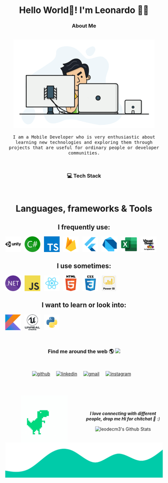 <html><h1 align='center'> Hello World👋! I'm Leonardo 👱‍♂️ </h1>

<h3 align="center">About Me </h3>
<p align="center">  
<br>
<img src="https://github.com/leodecm3/leodecm3/blob/master/resources/developer-hom.gif" width="450px"><br><br>

<samp>
   I am a Mobile Developer who is very enthusiastic about learning new technologies and exploring them through projects that are useful for ordinary people or developer communities.
   
  </samp>
</p><br>
<h3 align="center"> 💻 Tech Stack </h3>
<p align="center">
  <br>

<h1 align="center">Languages, frameworks & Tools </h1>

<h2 align="center">I frequently use: </h2>

  <code><img height="50" src="https://raw.githubusercontent.com/github/explore/80688e429a7d4ef2fca1e82350fe8e3517d3494d/topics/unity/unity.png"></code>&nbsp;&nbsp;
  <code><img height="50" src="https://raw.githubusercontent.com/github/explore/80688e429a7d4ef2fca1e82350fe8e3517d3494d/topics/csharp/csharp.png"></code>&nbsp;&nbsp;
  <code><img height="50" src="https://raw.githubusercontent.com/github/explore/80688e429a7d4ef2fca1e82350fe8e3517d3494d/topics/typescript/typescript.png"></code>&nbsp;&nbsp;
  <code><img height="50" src="https://raw.githubusercontent.com/github/explore/80688e429a7d4ef2fca1e82350fe8e3517d3494d/topics/firebase/firebase.png"></code>&nbsp;&nbsp;
  <code><img height="50" src="https://raw.githubusercontent.com/github/explore/80688e429a7d4ef2fca1e82350fe8e3517d3494d/topics/flutter/flutter.png"></code>&nbsp;&nbsp;
  <code><img height="50" src="https://raw.githubusercontent.com/github/explore/80688e429a7d4ef2fca1e82350fe8e3517d3494d/topics/dart/dart.png"></code>&nbsp;&nbsp;
  <code><img height="50" src="https://github.com/leodecm3/leodecm3/blob/master/resources/excel.webp"></code>&nbsp;&nbsp;
  <code><img height="50" src="https://github.com/leodecm3/leodecm3/blob/master/resources/vba.png"></code>&nbsp;&nbsp;

<h2 align="center">I use sometimes: </h2>

  <code><img height="50" src="https://raw.githubusercontent.com/github/explore/93d8a67084f94b2a444e510199a6e7622e5b09a3/topics/dotnet/dotnet.png"></code>&nbsp;&nbsp;
  <code><img height="50" src="https://raw.githubusercontent.com/github/explore/80688e429a7d4ef2fca1e82350fe8e3517d3494d/topics/javascript/javascript.png"></code>&nbsp;&nbsp;
  <code><img height="50" src="https://raw.githubusercontent.com/github/explore/80688e429a7d4ef2fca1e82350fe8e3517d3494d/topics/react/react.png"></code>&nbsp;&nbsp;
  <code><img height="50" src="https://raw.githubusercontent.com/github/explore/80688e429a7d4ef2fca1e82350fe8e3517d3494d/topics/html/html.png"></code>&nbsp;&nbsp;
  <code><img height="50" src="https://raw.githubusercontent.com/github/explore/80688e429a7d4ef2fca1e82350fe8e3517d3494d/topics/css/css.png"></code>&nbsp;&nbsp;
  <code><img height="50" src="https://github.com/leodecm3/leodecm3/blob/master/resources/Power-BI-Logo.png"></code>&nbsp;&nbsp;

<h2 align="center">I want to learn or look into: </h2>


  <code><img height="50" src="https://raw.githubusercontent.com/github/explore/80688e429a7d4ef2fca1e82350fe8e3517d3494d/topics/kotlin/kotlin.png"></code>&nbsp;&nbsp;
  <code><img height="50" src="https://raw.githubusercontent.com/github/explore/80688e429a7d4ef2fca1e82350fe8e3517d3494d/topics/unreal-engine/unreal-engine.png"></code>&nbsp;&nbsp;
  <code><img height="50" src="https://raw.githubusercontent.com/github/explore/80688e429a7d4ef2fca1e82350fe8e3517d3494d/topics/python/python.png"></code>&nbsp;&nbsp;




</p><br>

<h3  align='center'>Find me around the web 🌎 <img src="https://visitor-badge.glitch.me/badge?page_id=github.com/leodecm3" /></h3><br>

<p align='center'>
  <a href="https://www.github.com/leodecm3/"><img src='https://cdn.jsdelivr.net/npm/simple-icons@3.0.1/icons/github.svg' alt='github' height='40'/></a>&nbsp;&nbsp;&nbsp;&nbsp;
  <a href="https://www.linkedin.com/in/leonardo-carvalho-24bb60165/"><img src='https://cdn.jsdelivr.net/npm/simple-icons@3.0.1/icons/linkedin.svg' alt='linkedin' height='40'/></a>&nbsp;&nbsp;&nbsp;&nbsp;
  <a href="mailto:leodecm3@gmail.com?subject=Hi"><img src='https://cdn.jsdelivr.net/npm/simple-icons@3.0.1/icons/gmail.svg' alt='gmail' height='40'></a>&nbsp;&nbsp;&nbsp;&nbsp;
  <a href="https://www.instagram.com/leomez" target="_blank"><img src='https://cdn.jsdelivr.net/npm/simple-icons@3.0.1/icons/instagram.svg' alt='instagram' height='40'/></a>&nbsp;&nbsp;&nbsp;&nbsp;
</p>

<br><br>

<img src="https://github.com/leodecm3/leodecm3/blob/master/resources/giphy.gif" width="150" align="left" HSPACE="50"/><br><br><p align="center">
  <em><b> I love connecting with different people, drop me Hi for chitchat 💬</b> :)</em>
  </p>

<p align='center'>
  <img align="center" src="https://github-readme-stats.vercel.app/api?username=leodecm3&show_icons=true&count_private=true" alt="leodecm3's Github Stats">
</p>

<img src="https://github.com/leodecm3/leodecm3/blob/master/resources/Wave.svg" />
</html>

<!--  -->